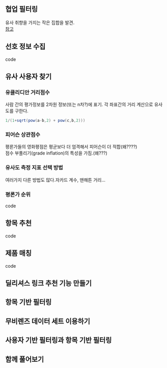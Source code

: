 ## 협업 필터링
유사 취향을 가지는 작은 집합을 발견.  
[참고](https://docs.google.com/viewer?url=http://rosaec.snu.ac.kr/meet/file/20120728b.pdf)  

## 선호 정보 수집
code
## 유사 사용자 찾기
### 유클리디안 거리점수
사람 간의 평가정보를 2차원 정보(또는 n차?)에 표기. 각 좌표간의 거리 계산으로 유사도를 구한다.  

````java
1/(1+sqrt(pow(a-b,2) + pow(c,b,2)))
````
### 피어슨 상관점수
평론가들의 영화평점은 평균보다 더 엄격해서 피어슨이 더 적합(왜????)  
점수 부풀리기(grade inflation)의 특성을 가짐.(왜???)

### 유사도 측정 지표 선택 방법
여러가지 다른 방법도 많다.자카드 계수, 맨해튼 거리...
### 평론가 순위
code
## 항목 추천
code
## 제품 매칭
code
## 딜리셔스 링크 추천 기능 만들기

## 항목 기반 필터링
## 무비렌즈 데이터 세트 이용하기
## 사용자 기반 필터링과 항목 기반 필터링
## 함께 풀어보기
